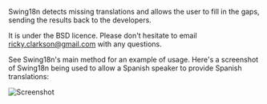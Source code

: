 Swing18n detects missing translations and allows the user to fill in the gaps, sending the results back to the developers.

It is under the BSD licence.  Please don't hesitate to email ricky.clarkson@gmail.com with any questions.

See Swing18n's main method for an example of usage.  Here's a screenshot of Swing18n being used to allow a Spanish speaker to provide Spanish translations:

![Screenshot](swing18n/raw/master/swing18n.png)
